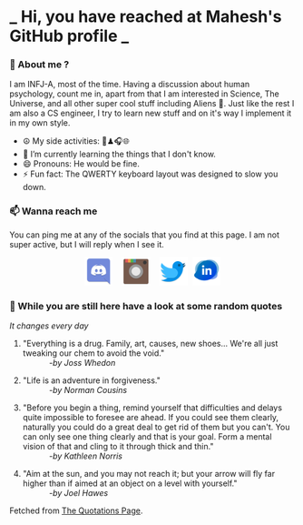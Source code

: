 # **_ Hi, you have reached at Mahesh's GitHub profile _**
### 🌸 About me ?
I am INFJ-A, most of the time. Having a discussion about human psychology, count me in, apart from that I am interested in Science, The Universe, and all other super cool stuff including Aliens 🤫. Just like the rest I am also a CS engineer, I try to learn new stuff and on it's way I implement it in my own style. 
- ☮ My side activities: 🎨♟🎧🌐
- 🌱 I’m currently learning the things that I don't know.
- 😄 Pronouns: He would be fine.
- ⚡ Fun fact: The QWERTY keyboard layout was designed to slow you down.

### 📫 Wanna reach me
You can ping me at any of the socials that you find at this page. I am not super active, but I will reply when I see it.
<p align="center">
<a href="https://discordapp.com/users/733328856957714472"><img src="./Assets/Papirus-Team-Papirus-Apps-Discord.svg" height="50px" width="50px" ></a>&nbsp; &nbsp;  
<a href ="https://instagram.com/obl1v_on"><img src="./Assets/Papirus-Team-Papirus-Apps-Instagram.svg" height="50px" width="50px" ></a>&nbsp;  &nbsp; 
<a href ="https://twitter.com/MaheshN2000"><img src="./Assets/Papirus-Team-Papirus-Apps-Twitter.svg" height ="50px" width="50px" ></a>&nbsp;
<a href ="https://linkedin.com/in/mahesh2000"><img src="./Assets/in.png" height ="50px" width="50px" ></a>

</p>



### 🔰 While you are still here have a look at some random quotes
*It changes every day*

<!-- BLOG-POST-LIST:START -->
 1.  "Everything is a drug. Family, art, causes, new shoes... We're all just tweaking our chem to avoid the void." <br> &emsp;&emsp;&emsp; <i>-by Joss Whedon</i> 

 2.  "Life is an adventure in forgiveness." <br> &emsp;&emsp;&emsp; <i>-by Norman Cousins</i> 

 3.  "Before you begin a thing, remind yourself that difficulties and delays quite impossible to foresee are ahead. If you could see them clearly, naturally you could do a great deal to get rid of them but you can't. You can only see one thing clearly and that is your goal. Form a mental vision of that and cling to it through thick and thin." <br> &emsp;&emsp;&emsp; <i>-by Kathleen Norris</i> 

 4.  "Aim at the sun, and you may not reach it; but your arrow will fly far higher than if aimed at an object on a level with yourself." <br> &emsp;&emsp;&emsp; <i>-by Joel Hawes</i> 
<!-- BLOG-POST-LIST:END -->
Fetched from <a href="http://www.quotationspage.com/data/mqotd.rss"> The Quotations Page</a>.
<!-- The above quotes are fetched from " http://www.quotationspage.com/data/mqotd.rss " and the github action used was gautamkrishnar/blog-post-workflow@master -->
